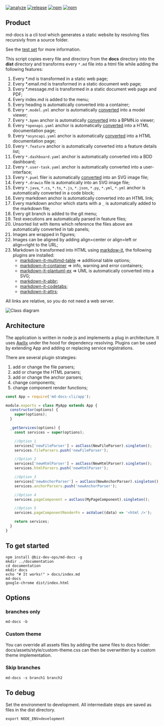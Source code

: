<!-- [![test](https://github.com/synionnl/md-docs-cli/actions/workflows/test.yml/badge.svg)](https://github.com/synionnl/md-docs-cli/actions/workflows/test.yml)
[![audit](https://github.com/synionnl/md-docs-cli/actions/workflows/audit.yml/badge.svg)](https://github.com/synionnl/md-docs-cli/actions/workflows/audit.yml) -->
[![analyze](https://github.com/synionnl/md-docs-cli/actions/workflows/analyze.yml/badge.svg)](https://github.com/synionnl/md-docs-cli/actions/workflows/analyze.yml)
[![release](https://github.com/synionnl/md-docs-cli/actions/workflows/release.yml/badge.svg)](https://github.com/synionnl/md-docs-cli/actions/workflows/release.yml)
[![npm](https://img.shields.io/npm/v/@biz-dev-ops/md-docs.svg)](https://npmjs.org/package/@biz-dev-ops/md-docs)
[![npm](https://img.shields.io/npm/dm/@biz-dev-ops/md-docs.svg)](https://npmjs.org/package/@biz-dev-ops/md-docs)

## Product

md-docs is a cli tool which generates a static website by resolving files recursivly from a source folder.

See the [test set](https://github.com/synionnl/md-docs-cli/tree/main/tests) for more information.

This script copies every file and directory from the **docs** directory into the **dist** directory and transforms every `*.md` file into a html file while adding the following features:

1. Every *.md is transformed in a static web page;
2. Every *.email.md is transformed in a static document web page;
3. Every *.message.md is transformed in a static document web page and PDF;
4. Every index.md is added to the menu;
5. Every heading is automatically converted into a container;
6. Every `*.model.yml` anchor is automatically [converted](https://github.com/synionnl/model-viewer) into a model viewer;
7. Every `*.bpmn` anchor is automatically [converted](https://bpmn.io/toolkit/bpmn-js/) into a BPMN.io viewer;
8. Every `*openapi.yaml` anchor is automatically [converted](https://github.com/OpenAPITools/openapi-generator) into a HTML documentation page;
9.  Every `*asyncapi.yaml` anchor is automatically [converted](https://github.com/asyncapi/generator) into a HTML documentation page;
10. Every `*.feature` anchor is automatically converted into a feature details list;
11. Every `*.dashboard.yaml` anchor is automatically converted into a BDD dashboard;
12. Every `*.user-task.yaml` anchor is automatically converted into a user-interface;
13. Every `*.puml` filer is automatically [converted](https://plantuml.com/) into an SVG image file;
14. Every `*.drawio` file is automatically into an SVG image file;
15. Every `*.java`, `*.cs`, `*.ts`, `*.js`, `*.json`, `*.py`, `*.yml`, `*.yml` anchor is automatically converted in a code block; 
16. Every markdown anchor is automatically converted into an HTML link;
17. Every markdown anchor which starts with a `_` is automatically added to the markdown file; 
18. Every git branch is added to the git menu;
19. Test executions are automatically parsed in feature files;
20. Unsorted list with items which reference the files above are automatically converted in tab panels;
21. Images are wrapped in figures;
22. Images can be aligned by adding align=center or align=left or align=right to the URL;
23. Markdown is transformed into HTML using [markdow-it](https://www.npmjs.com/package/markdown-it), the following plugins are installed:
    * [markdown-it-multimd-table](https://www.npmjs.com/package/markdown-it-multimd-table) => additional table options;
    * [markdown-it-container](https://www.npmjs.com/package/markdown-it-container) => info, warning and error containers;
    * [markdown-it-plantuml-ex](https://www.npmjs.com/package/markdown-it-plantuml-ex) => UML is automatically converted into a SVG;
    * [markdown-it-abbr](https://www.npmjs.com/package/markdown-it-abbr);
    * [markdown-it-codetabs](https://www.npmjs.com/package/markdown-it-codetabs);
    * [markdown-it-attrs](https://www.npmjs.com/package/markdown-it-attrs);

All links are relative, so you do not need a web server.

![Class diagram](https://raw.githubusercontent.com/synionnl/md-docs-cli/main/class-diagram.puml.svg)

## Architecture

The application is written in node js and implements a plug in architecture. It uses [Awilix](https://github.com/jeffijoe/awilix/) under the hood for dependency resolving. Plugins can be used by extending App and adding or replacing service registrations.

There are several plugin strategies:

1. add or change the file parsers;
1. add or change the HTML parsers;
1. add or change the anchor parsers;
1. change components;
1. change component render functions;

```js
const App = require('md-docs-cli/app');

module.exports = class MyApp extends App {
  constructor(options) {
    super(options);
  }

  _getServices(options) {
    const services = super(options);

    //Option 1
    services['newFileParser'] = asClass(NewFileParser).singleton();
    services.fileParsers.push('newFileParser');

    //Option 2
    services['newHtmlParser'] = asClass(NewHtmlParser).singleton();
    services.htmlParsers.push('newHtmlParser');

    //Option 3
    services['newAnchorParser'] = asClass(NewAnchorParser).singleton();
    services.anchorParsers.push('newAnchorParser');

    //Option 4
    services.pageComponent = asClass(MyPageComponent).singleton();

    //Option 5
    services.pageComponentRenderFn = asValue((data) => '<html />');

    return services;
  }
}
```

## To get started

```
npm install @biz-dev-ops/md-docs -g
mkdir ../documentation
cd documentation
mkdir docs
echo "# It works!" > docs/index.md
md-docs
google-chrome dist/index.html
```

## Options

### branches only

```
md-docs -b
```

### Custom theme

You can override all assets files by adding the same files to docs folder:  docs/assets/style/custom-theme.css can then be overwritten by a custom theme implementation.

### Skip branches

```
md-docs -s branch1 branch2
```

## To debug

Set the environment to development. All intermediate steps are saved as files in the dist directory.

```
export NODE_ENV=development
```
